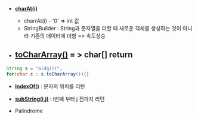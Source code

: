  - [**charAt(i)**](https://github.com/SinJeongEun/Algorithm_study/blob/master/Algorithm_study/src/String/String_charAt_01.java)

    - charrAt(i) - '0' => int 값
    - StringBuilder : String과 문자열을 더할 때 새로운 객체를 생성하는 것이 아니라 기존의 데이터에 더함 => 속도상승

- [**toCharArray()**](https://github.com/SinJeongEun/Algorithm_study/blob/master/Algorithm_study/src/String/ToCharArray.java) = > char[] return
   - 
```java
String s = "a(dg))(";
for(char c : s.toCharArray()){}
```

- [**IndexOf()**](https://github.com/SinJeongEun/Algorithm_study/blob/master/Algorithm_study/src/String/SubString_IndexOf.java) : 문자의 위치를 리턴

- [**subString(i,j)**](https://github.com/SinJeongEun/Algorithm_study/blob/master/Algorithm_study/src/String/SubString_IndexOf.java) : i번째 부터 j 전까지 리턴

- Palindrome
